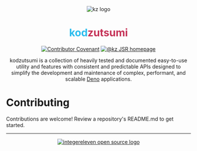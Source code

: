 <!-- Copyright integereleven 2025 -->

<div align="center">
<img alt="kz logo" src="https://docs.i11n.io/assets/img/logos/png/64/projects/kz/logo/stroked.v1.png" />
<h1><span style="color:#2CBDEE">kod</span><span style="color:#C53156">zutsumi</span></h1>

[![Contributor Covenant](https://img.shields.io/badge/Contributor%20Covenant-2.1-4baaaa.svg?style=flat-square)][contributing]
[![@kz JSR homepage](https://jsr.io/badges/@kz)][jsr]

<p>
kodzutsumi is a collection of heavily tested and documented easy-to-use utility and features with consistent and predictable APIs designed to simplify the development and maintenance of complex, performant, and scalable <a href="https://deno.com">Deno</a>  applications.
</p>
</div>

# Contributing

Contributions are welcome! Review a repository's README.md to get started.

---

<div align="center">
<a href="https://github.com/i11n" title="GitHub: integereleven">
<img
  alt="integereleven open source logo"
  title="integereleven open source"
  src="https://docs.i11n.io/assets/img/logos/png/64/brand/os/logo.v1.png"
/>
</a>
</div>

[jsr]: https://jsr.io/@kz "@kz JSR homepage"
[contributing]: https://github.com/kz-io/mod-name/blob/main/CONTRIBUTING.md "@kz/mod-name contributing guidelines"
